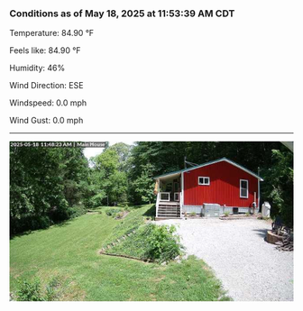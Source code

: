 ### Conditions as of May 18, 2025 at 11:53:39 AM CDT 

Temperature: 84.90 &deg;F

Feels like: 84.90 &deg;F

Humidity: 46%

Wind Direction: ESE

Windspeed: 0.0 mph

Wind Gust: 0.0 mph

---

<img src="./images/latest.jpeg"/>

